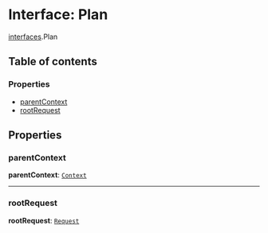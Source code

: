 # Interface: Plan

[interfaces](/auto-docs/editor/modules/interfaces.md).Plan

## Table of contents

### Properties

* [parentContext](/auto-docs/editor/interfaces/interfaces.Plan.md#parentcontext)
* [rootRequest](/auto-docs/editor/interfaces/interfaces.Plan.md#rootrequest)

## Properties

### parentContext

**parentContext**: [`Context`](/auto-docs/editor/interfaces/interfaces.Context.md)

***

### rootRequest

**rootRequest**: [`Request`](/auto-docs/editor/interfaces/interfaces.Request.md)
